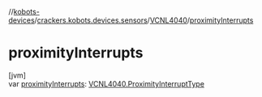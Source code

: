 //[kobots-devices](../../../index.md)/[crackers.kobots.devices.sensors](../index.md)/[VCNL4040](index.md)/[proximityInterrupts](proximity-interrupts.md)

# proximityInterrupts

[jvm]\
var [proximityInterrupts](proximity-interrupts.md): [VCNL4040.ProximityInterruptType](-proximity-interrupt-type/index.md)
